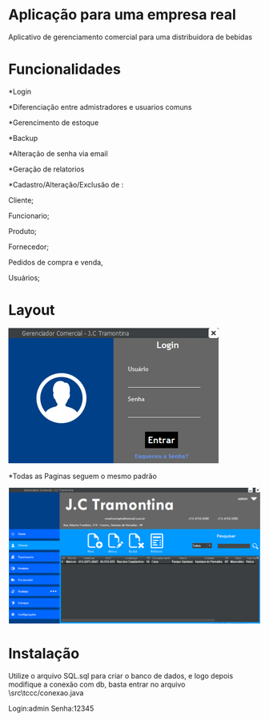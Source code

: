 # Aplicação para uma empresa real
Aplicativo de gerenciamento comercial para uma distribuidora de bebidas

# Funcionalidades
*Login

*Diferenciação entre admistradores e usuarios comuns

*Gerencimento de estoque

*Backup

*Alteração de senha via email

*Geração de relatorios

*Cadastro/Alteração/Exclusão de :

Cliente;

Funcionario;

Produto;

Fornecedor;

Pedidos de compra e venda,

Usuários;

# Layout

![alt text](https://github.com/EfraimFelix/DistribuidoraDeBebidas/blob/master/imagens/login.png)

*Todas as Paginas seguem o mesmo padrão

![alt text](https://github.com/EfraimFelix/DistribuidoraDeBebidas/blob/master/imagens/Cliente.png)


# Instalação
Utilize o arquivo SQL.sql para criar o banco de dados, e logo depois modifique a conexão com db, basta entrar no arquivo \src\tccc/conexao.java

Login:admin
Senha:12345
